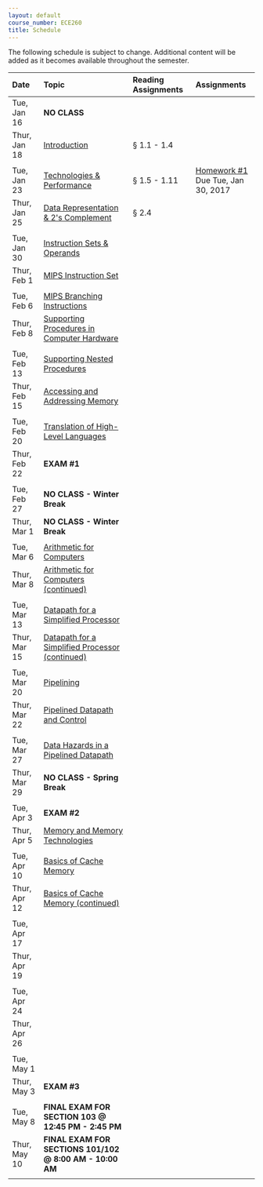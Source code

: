```yaml
---
layout: default
course_number: ECE260
title: Schedule
---
```


The following schedule is subject to change.
Additional content will be added as it becomes available throughout the semester.<br>


**Date**       | **Topic**                                                                                                        |  **Reading Assignments**          |  **Assignments**                                                           
:--------------|:-----------------------------------------------------------------------------------------------------------------|:----------------------------------|:-----------------------------------------------------------------------    
Tue, Jan 16    |  **NO CLASS**                                                                                                    |                                   |
Thur, Jan 18   |  [Introduction](lectures/lecture1_introduction.pdf)                                                              |  § 1.1 - 1.4                      |
| | |
Tue, Jan 23    |  [Technologies & Performance](lectures/lecture2_technologies_and_performance.pdf)                                |  § 1.5 - 1.11                     |  [Homework #1](homework/Homework_Assignment_1.txt) <br> Due Tue, Jan 30, 2017
Thur, Jan 25   |  [Data Representation & 2's Complement](lectures/lecture3_data_representation_and_2s_complement.pdf)             |  § 2.4                            |
 | | |
Tue, Jan 30    |  [Instruction Sets & Operands](lectures/lecture4_instructions_and_instruction_sets.pdf)                          |                                   |  <!-- § 2.1 - 2.3 --> <!-- [Homework #2](homework/Homework_Assignment_2.txt) <br> Due Tue, Feb 7, 2017 -->
Thur, Feb 1    |  [MIPS Instruction Set](lectures/lecture5_MIPS_instruction_set.pdf)                                              |                                   |  <!-- § 2.5 - 2.6 --> 
 | | |
Tue, Feb 6     |  [MIPS Branching Instructions](lectures/lecture6_MIPS_Branching_Instructions.pdf)                                |                                   |  <!-- § 2.7 --> <!-- [Homework #3](homework/Homework_Assignment_3.txt) <br> Due Tue, Feb 14, 2017 -->
Thur, Feb 8    |  [Supporting Procedures in Computer Hardware](lectures/lecture7_Supporting_Procedures_in_Computer_Hardware.pdf)  |                                   |  <!-- § 2.8 -->
 | | |
Tue, Feb 13    |  [Supporting Nested Procedures](lectures/lecture8_Supporting_Nested_Procedures.pdf)                              |                                   |  <!-- § 2.8 --> <!-- [Homework #4](homework/Homework_Assignment_4.txt) <br> Due Tue, Feb 21, 2017 --> 
Thur, Feb 15   |  [Accessing and Addressing Memory](lectures/lecture9_Accessing_and_Addressing_Memory.pdf)                        |                                   |  <!-- § 2.9, § 2.10, § 2.13 -->
 | | |
Tue, Feb 20    |  [Translation of High-Level Languages](lectures/lecture10_Translation_of_High-Level_Languages.pdf)               |                                   |  <!-- § 2.12 -->
Thur, Feb 22   |  **EXAM #1**                                                                                                     |                                   | 
  | | |
Tue, Feb 27    |  **NO CLASS - Winter Break**                                                                                     |                                   | <!-- Winter Break -->
Thur, Mar 1    |  **NO CLASS - Winter Break**                                                                                     |                                   | <!-- Winter Break -->
 | | |
Tue, Mar 6     |  [Arithmetic for Computers](lectures/lecture11_Arithmetic_for_Computers.pdf)                                     |                                   |  <!-- § 3.1 - 3.3 --> <!-- [Homework #5](homework/Homework_Assignment_5.txt) <br> Due Thur, Mar 23, 2017 -->  <!-- § 3.5 maybe do some float examples in 2018 if no snow day! --> 
Thur, Mar 8    |  [Arithmetic for Computers (continued)](lectures/lecture11_Arithmetic_for_Computers.pdf)                         |                                   |  <!-- § 3.4 - 3.5 -->
 | | |
Tue, Mar 13    |  [Datapath for a Simplified Processor](lectures/lecture12_Datapath_for_a_Simplified_Processor.pdf)               |                                   |  <!-- § 4.1 - 4.3 -->
Thur, Mar 15   |  [Datapath for a Simplified Processor (continued)](lectures/lecture12_Datapath_for_a_Simplified_Processor.pdf)   |                                   |  <!-- § 4.3 - 4.4 --> <!-- [Homework #6](homework/Homework_Assignment_6.txt) <br> Due Tue, Apr 4, 2017 -->
 | | |
Tue, Mar 20    |  [Pipelining](lectures/lecture13_Pipelining.pdf)                                                                 |                                   |  <!-- § 4.5 --> 
Thur, Mar 22   |  [Pipelined Datapath and Control](lectures/lecture14_Pipelined_Datapath_and_Control.pdf)                         |                                   |  <!-- § 4.6 --> <!-- [Homework #7](homework/Homework_Assignment_7.txt) <br> No Submission Required -->
 | | |
Tue, Mar 27    |  [Data Hazards in a Pipelined Datapath](lectures/lecture15_Data_and_Control_Hazards_in_a_Pipelined_Datapath.pdf) |                                   |  <!-- § 4.7 -->  
Thur, Mar 29   |  **NO CLASS - Spring Break**                                                                                     |                                   | <!-- Spring Break -->  
 | | |
Tue, Apr 3     |  **EXAM #2**                                                                                                     |                                   |
Thur, Apr 5    |  [Memory and Memory Technologies](lectures/lecture16_Memory_and_Memory_Technologies.pdf)                         |                                   |  <!-- § 5.1 - 5.2 --> <!-- [Homework #8](homework/Homework_Assignment_8.txt) <br> Due Thur, Apr 27, 2017 -->
 | | |
Tue, Apr 10    |  [Basics of Cache Memory](lectures/lecture17_Basics_of_Cache_Memory.pdf)                                         |                                   |  <!-- § 5.3 --> 
Thur, Apr 12   |  [Basics of Cache Memory (continued)](lectures/lecture17_Basics_of_Cache_Memory.pdf)                             |                                   | <!-- § 5.3 --> <!-- § 6.1 - 6.3 -->
 | | |
Tue, Apr 17    |                                                                                                                  |                                   |  
Thur, Apr 19   |                                                                                                                  |                                   |  
 | | |
Tue, Apr 24    |                                                                                                                  |                                   |  
Thur, Apr 26   |                                                                                                                  |                                   |  
 | | |
Tue, May 1     |                                                                                                                  |                                   | <!-- § 6.4 - 6.6 -->
Thur, May 3    |  **EXAM #3**                                                                                                     |                                   |
 | | |
Tue, May 8     |  **FINAL EXAM FOR SECTION 103 @ 12:45 PM - 2:45 PM**                                                             |                                   |
Thur, May 10   |  **FINAL EXAM FOR SECTIONS 101/102 @ 8:00 AM - 10:00 AM**                                                        |                                   |
 | | |
